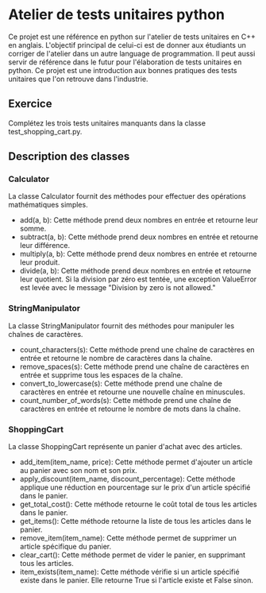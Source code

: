 # Atelier de tests unitaires python

Ce projet est une référence en python sur l'atelier de tests unitaires en C++ en anglais.
L'objectif principal de celui-ci est de donner aux étudiants un corriger de l'atelier dans un autre language de programmation.
Il peut aussi servir de référence dans le futur pour l'élaboration de tests unitaires en python.
Ce projet est une introduction aux bonnes pratiques des tests unitaires que l'on retrouve dans l'industrie.

## Exercice
Complétez les trois tests unitaires manquants dans la classe test_shopping_cart.py.

## Description des classes

### Calculator
La classe Calculator fournit des méthodes pour effectuer des opérations mathématiques simples.

- add(a, b): Cette méthode prend deux nombres en entrée et retourne leur somme.
- subtract(a, b): Cette méthode prend deux nombres en entrée et retourne leur différence.
- multiply(a, b): Cette méthode prend deux nombres en entrée et retourne leur produit.
- divide(a, b): Cette méthode prend deux nombres en entrée et retourne leur quotient. 
Si la division par zéro est tentée, une exception ValueError est levée avec le message "Division by zero is not allowed."

### StringManipulator
La classe StringManipulator fournit des méthodes pour manipuler les chaînes de caractères.

- count_characters(s): Cette méthode prend une chaîne de caractères en entrée et retourne le nombre de caractères dans la chaîne.
- remove_spaces(s): Cette méthode prend une chaîne de caractères en entrée et supprime tous les espaces de la chaîne.
- convert_to_lowercase(s): Cette méthode prend une chaîne de caractères en entrée et retourne une nouvelle chaîne en minuscules.
- count_number_of_words(s): Cette méthode prend une chaîne de caractères en entrée et retourne le nombre de mots dans la chaîne.

### ShoppingCart
La classe ShoppingCart représente un panier d'achat avec des articles.

- add_item(item_name, price): Cette méthode permet d'ajouter un article au panier avec son nom et son prix.
- apply_discount(item_name, discount_percentage): Cette méthode applique une réduction en pourcentage sur le prix d'un article spécifié dans le panier.
- get_total_cost(): Cette méthode retourne le coût total de tous les articles dans le panier.
- get_items(): Cette méthode retourne la liste de tous les articles dans le panier.
- remove_item(item_name): Cette méthode permet de supprimer un article spécifique du panier.
- clear_cart(): Cette méthode permet de vider le panier, en supprimant tous les articles.
- item_exists(item_name): Cette méthode vérifie si un article spécifié existe dans le panier. Elle retourne True si l'article existe et False sinon.

